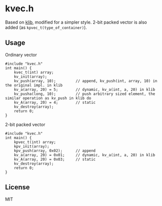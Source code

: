 # kvec.h

Based on [klib](https://github.com/attractivechaos/klib), modified for a simpler style. 2-bit packed vector is also added (as `kpvec_t(type_of_container)`).

## Usage

Ordinary vector

```
#include "kvec.h"
int main() {
	kvec_t(int) array;
	kv_init(array);
	kv_push(array, 10);			// append, kv_push(int, array, 10) in the original impl. in klib
	kv_a(array, 20) = 5;		// dynamic, kv_a(int, a, 20) in klib
	kv_pusha(long, 10);			// push arbitrary sized element, the similar operation as kv_push in klib do
	kv_A(array, 20) = 4;		// static
	kv_destroy(array);
	return 0;
}
```

2-bit packed vector

```
#include "kvec.h"
int main() {
	kpvec_t(int) array;
	kpv_init(array);
	kpv_push(array, 0x02);		// append
	kv_a(array, 20) = 0x01;		// dynamic, kv_a(int, a, 20) in klib
	kv_A(array, 20) = 0x03;		// static
	kv_destroy(array);
	return 0;
}
```


## License

MIT